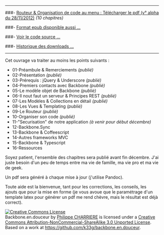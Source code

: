 <hr>

###- [Routeur & Organisation de code au menu : Télécharger le pdf (v° alpha du 28/11/2012)](https://github.com/downloads/k33g/backbone.en.douceur/backbone.en.douceur.20121128.pdf) *(10 chapitres)*

###- [Format epub disponible aussi ...](https://github.com/downloads/k33g/backbone.en.douceur/backbone.en.douceur.20121128.epub)

###- [Voir le code source ...](https://github.com/k33g/backbone.en.douceur)

###- [Historique des downloads ...](https://github.com/k33g/backbone.en.douceur/downloads)


<hr>

Cet ouvrage va traiter au moins les points suivants :

- 01-Préambule & Remerciements *(publié)*
- 02-Présentation *(publié)*
- 03-Prérequis : jQuery & Underscore *(publié)*
- 04-Premiers contacts avec Backbone *(publié)*
- 05-Le modèle objet de Backbone *(publié)*
- 06-Il nout faut un serveur & Principes REST *(publié)*
- 07-Les Modèles & Collections en détail *(publié)*
- 08-Les Vues & Templating *(publié)*
- 09-Le Routeur *(publié)*
- 10-Organiser son code *(publié)*
- 11-"Securisation" de notre application *(à venir pour début décembre)*
- 12-Backbone.Sync
- 13-Backbone & Coffeescript
- 14-Autres frameworks MVC
- 15-Backbone & Typescript
- 16-Ressources

Soyez patient, l'ensemble des chapitres sera publié avant fin décembre. J'ai juste besoin d'un peu de temps entre ma vie de famille, ma vie pro et ma vie de geek.

Un pdf sera généré à chaque mise à jour (j'utilise Pandoc).

Toute aide est la bienvenue, tant pour les corrections, les conseils, les ajouts que pour la mise en forme (je vous avoue que le paramétrage d'un template latex pour générer un pdf me rend chèvre, mais le résultat est déjà correct).

<a rel="license" href="http://creativecommons.org/licenses/by-nc-sa/3.0/deed.en_US"><img alt="Creative Commons License" style="border-width:0" src="http://i.creativecommons.org/l/by-nc-sa/3.0/88x31.png" /></a><br /><span xmlns:dct="http://purl.org/dc/terms/" property="dct:title">Backbone.en.douceur</span> by <a xmlns:cc="http://creativecommons.org/ns#" href="http://k33g.github.com/backbone.en.douceur/" property="cc:attributionName" rel="cc:attributionURL">Philippe CHARRIERE</a> is licensed under a <a rel="license" href="http://creativecommons.org/licenses/by-nc-sa/3.0/deed.en_US">Creative Commons Attribution-NonCommercial-ShareAlike 3.0 Unported License</a>.<br />Based on a work at <a xmlns:dct="http://purl.org/dc/terms/" href="https://github.com/k33g/backbone.en.douceur" rel="dct:source">https://github.com/k33g/backbone.en.douceur</a>.